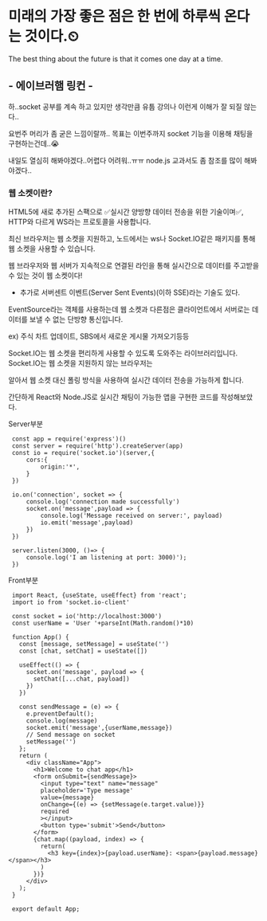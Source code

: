# 미래의 가장 좋은 점은 한 번에 하루씩 온다는 것이다.⏲

The best thing about the future is that it comes one day at a time.

## - 에이브러햄 링컨 -


하..socket 공부를 계속 하고 있지만 생각만큼 유툽 강의나 이런게 이해가 잘 되질 않는다..

요번주 머리가 좀 굳은 느낌이랄까.. 목표는 이번주까지 socket 기능을 이용해 채팅을 구현하는건데..😭

내일도 열심히 해봐야겠다..어렵다 어려워..ㅠㅠ node.js 교과서도 좀 참조를 많이 해봐야겠다..

### 웹 소켓이란?

HTML5에 새로 추가된 스팩으로 ✅실시간 양방향 데이터 전송을 위한 기술이며✅, HTTP와 다르게 WS라는 프로토콜을 사용합니다.

최신 브라우저는 웹 소켓을 지원하고, 노드에서는 ws나 Socket.IO같은 패키지를 통해 웹 소켓을 사용할 수 있습니다.

웹 브라우저와 웹 서버가 지속적으로 연결된 라인을 통해 실시간으로 데이터를 주고받을 수 있는 것이 웹 소켓이다!

* 추가로 서버센트 이벤트(Server Sent Events)(이하 SSE)라는 기술도 있다.

EventSource라는 객체를 사용하는데 웹 소켓과 다른점은 클라이언트에서 서버로는 데이터를 보낼 수 없는 단방향 통신입니다.

ex) 주식 차트 업데이트, SBS에서 새로운 게시물 가져오기등등

Socket.IO는 웹 소켓을 편리하게 사용할 수 있도록 도와주는 라이브러리입니다. Socket.IO는 웹 소켓을 지원하지 않는 브라우저는

알아서 웹 소켓 대신 폴링 방식을 사용하여 실시간 데이터 전송을 가능하게 합니다.

간단하게 React와 Node.JS로 실시간 채팅이 가능한 앱을 구현한 코드를 작성해보았다.

Server부분

     const app = require('express')()
     const server = require('http').createServer(app)
     const io = require('socket.io')(server,{
         cors:{
             origin:'*',
         }
     })

     io.on('connection', socket => {
         console.log('connection made successfully')
         socket.on('message',payload => {
             console.log('Message received on server:', payload)
             io.emit('message',payload)
         })
     })

     server.listen(3000, ()=> {
         console.log('I am listening at port: 3000)');
     })

Front부분

     import React, {useState, useEffect} from 'react';
     import io from 'socket.io-client'

     const socket = io('http://localhost:3000')
     const userName = 'User '+parseInt(Math.random()*10)

     function App() {
       const [message, setMessage] = useState('')
       const [chat, setChat] = useState([])

       useEffect(() => {
         socket.on('message', payload => {
           setChat([...chat, payload])
         })
       })

       const sendMessage = (e) => {
         e.preventDefault();
         console.log(message)
         socket.emit('message',{userName,message})
         // Send message on socket
         setMessage('')
       };
       return (
         <div className="App">
           <h1>Welcome to chat app</h1>
           <form onSubmit={sendMessage}>
             <input type="text" name="message"
             placeholder='Type message'
             value={message}
             onChange={(e) => {setMessage(e.target.value)}}
             required
             ></input>
             <button type='submit'>Send</button>
           </form>
           {chat.map((payload, index) => {
             return(
               <h3 key={index}>{payload.userName}: <span>{payload.message}</span></h3>
             )
           })}
         </div>
       );
     }

     export default App;
